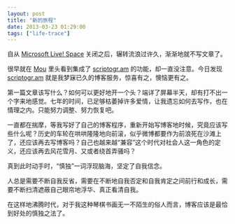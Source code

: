 ```yaml
---
layout: post
title: "新的旅程"
date: 2013-03-23 01:29:00
tags: ["life-trace"]
---
```


自从 [Microsoft Live! Space](#oops,it.has.dead.many.years) 关闭之后，辗转流浪过许久，渐渐地就不写文章了。

很早就在 [Mou][] 里头看到集成了 [scriptogr.am][] 的功能，却一直没注意。今日发现 [scriptogr.am][] 就是我梦寐已久的博客服务，惊喜有之，懊恼更有之。

第一篇文章该写什么？如何可以更好地开一个头？端详了屏幕半天，却有打不出一个字来地感觉。七年的时间，已足够枯萎掉许多爱情，让我遗忘如何去写作，也在情理之内。只能努力调整、努力恢复吧。

[Mou]: http://mouapp.com
[scriptogr.am]: http://scriptogr.am

<!--{{ site.title }}-->

一直都在揣摩，等我写好了自己的博客程序，重新开始写博客地时候，究竟应该写些什么呢？历史的车轮在哄哄隆隆地向前滚，似乎微博都要作为前浪死在沙滩上了，还应该再去写博客吗？自己也越来越“兼容”这个时代对社会人这一角色的定义，还应该再去风花雪月、又或者绕首弄骚吗？

真到此时动手时，“慎独”一词浮现脑海，坚定了自我信念。

人总是需要不断自我反省，需要在不断地自我否定和自我肯定之间前行和成长，需要不断扫清遮蔽自己眼帘地浮华、真正看清自我。

在这样地沸腾时代，对于我这种琴棋书画无一不陌生的俗人而言，博客应该是最恰到好处的慎独之法了。
